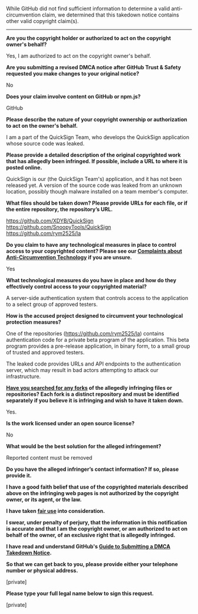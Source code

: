 While GitHub did not find sufficient information to determine a valid anti-circumvention claim, we determined that this takedown notice contains other valid copyright claim(s).

---

**Are you the copyright holder or authorized to act on the copyright owner's behalf?**

Yes, I am authorized to act on the copyright owner's behalf.

**Are you submitting a revised DMCA notice after GitHub Trust & Safety requested you make changes to your original notice?**

No

**Does your claim involve content on GitHub or npm.js?**

GitHub

**Please describe the nature of your copyright ownership or authorization to act on the owner's behalf.**

I am a part of the QuickSign Team, who develops the QuickSign application whose source code was leaked.

**Please provide a detailed description of the original copyrighted work that has allegedly been infringed. If possible, include a URL to where it is posted online.**

QuickSign is our (the QuickSign Team's) application, and it has not been released yet. A version of the source code was leaked from an unknown location, possibly though malware installed on a team member's computer.

**What files should be taken down? Please provide URLs for each file, or if the entire repository, the repository’s URL.**

https://github.com/XDYB/QuickSign  
https://github.com/SnoopyTools/QuickSign  
https://github.com/rym2525/la

**Do you claim to have any technological measures in place to control access to your copyrighted content? Please see our <a href="https://docs.github.com/articles/guide-to-submitting-a-dmca-takedown-notice#complaints-about-anti-circumvention-technology">Complaints about Anti-Circumvention Technology</a> if you are unsure.**

Yes

**What technological measures do you have in place and how do they effectively control access to your copyrighted material?**

A server-side authentication system that controls access to the application to a select group of approved testers.

**How is the accused project designed to circumvent your technological protection measures?**

One of the repositories (https://github.com/rym2525/la) contains authentication code for a private beta program of the application. This beta program provides a pre-release application, in binary form, to a small group of trusted and approved testers.

The leaked code provides URLs and API endpoints to the authentication server, which may result in bad actors attempting to attack our infrastructure.

**<a href="https://docs.github.com/articles/dmca-takedown-policy#b-what-about-forks-or-whats-a-fork">Have you searched for any forks</a> of the allegedly infringing files or repositories? Each fork is a distinct repository and must be identified separately if you believe it is infringing and wish to have it taken down.**

Yes.

**Is the work licensed under an open source license?**

No

**What would be the best solution for the alleged infringement?**

Reported content must be removed

**Do you have the alleged infringer’s contact information? If so, please provide it.**

**I have a good faith belief that use of the copyrighted materials described above on the infringing web pages is not authorized by the copyright owner, or its agent, or the law.**

**I have taken <a href="https://www.lumendatabase.org/topics/22">fair use</a> into consideration.**

**I swear, under penalty of perjury, that the information in this notification is accurate and that I am the copyright owner, or am authorized to act on behalf of the owner, of an exclusive right that is allegedly infringed.**

**I have read and understand GitHub's <a href="https://docs.github.com/articles/guide-to-submitting-a-dmca-takedown-notice/">Guide to Submitting a DMCA Takedown Notice</a>.**

**So that we can get back to you, please provide either your telephone number or physical address.**

[private]

**Please type your full legal name below to sign this request.**

[private]
